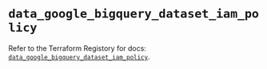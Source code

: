 # `data_google_bigquery_dataset_iam_policy`

Refer to the Terraform Registory for docs: [`data_google_bigquery_dataset_iam_policy`](https://registry.terraform.io/providers/hashicorp/google/5.4.0/docs/data-sources/bigquery_dataset_iam_policy).
